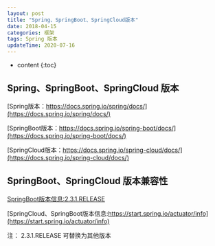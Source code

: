 ```yaml
---
layout: post
title: "Spring、SpringBoot、SpringCloud版本"
date: 2018-04-15
categories: 框架
tags: Spring 版本
updateTime: 2020-07-16
---
```


* content
{:toc}

## Spring、SpringBoot、SpringCloud 版本

[Spring版本：https://docs.spring.io/spring/docs/](https://docs.spring.io/spring/docs/)

[SpringBoot版本：https://docs.spring.io/spring-boot/docs/](https://docs.spring.io/spring-boot/docs/)

[SpringCloud版本：https://docs.spring.io/spring-cloud/docs/](https://docs.spring.io/spring-cloud/docs/)


## SpringBoot、SpringCloud 版本兼容性

[SpringBoot版本信息:2.3.1.RELEASE](https://docs.spring.io/spring-boot/docs/2.3.1.RELEASE/reference/html/appendix-dependency-versions.html#dependency-versions-properties)

[SpringCloud、SpringBoot版本信息:https://start.spring.io/actuator/info](https://start.spring.io/actuator/info)


注： 2.3.1.RELEASE  可替换为其他版本

